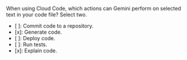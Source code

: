 When using Cloud Code, which actions can Gemini perform on selected text in your code file? Select two.

- [ ]: Commit code to a repository.
- [x]: Generate code.
- [ ]: Deploy code.
- [ ]: Run tests.
- [x]: Explain code.
